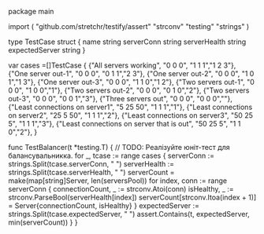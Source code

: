 package main

import (
	"github.com/stretchr/testify/assert"
	"strconv"
	"testing"
	"strings"
)

type TestCase struct {
	name           string
	serverConn     string
	serverHealth   string
	expectedServer string
}

var cases =[]TestCase {
	{"All servers working", "0 0 0", "1 1 1","1 2 3"},
	{"One server out-1", "0 0 0", "0 1 1","2 3"},
	{"One server out-2", "0 0 0", "1 0 1","1 3"},
	{"One server out-3", "0 0 0", "1 1 0","1 2"},
	{"Two servers out-1", "0 0 0", "1 0 0","1"},
	{"Two servers out-2", "0 0 0", "0 1 0","2"},
	{"Two servers out-3", "0 0 0", "0 0 1","3"},
	{"Three servers out", "0 0 0", "0 0 0",""},
	{"Least connections on server1", "5 25 50", "1 1 1","1"},
	{"Least connections on server2", "25 5 50", "1 1 1","2"},
	{"Least connections on server3", "50 25 5", "1 1 1","3"},
	{"Least connections on server that is out", "50 25 5", "1 1 0","2"},
}

func TestBalancer(t *testing.T) {
	// TODO: Реалізуйте юніт-тест для балансувальникка.
	for _, tcase := range cases {
		serverConn := strings.Split(tcase.serverConn, " ")
		serverHealth := strings.Split(tcase.serverHealth, " ")
		serverCount = make(map[string]Server, len(serversPool))
		for index, conn := range serverConn {
			connectionCount, _ := strconv.Atoi(conn)
			isHealthy, _ := strconv.ParseBool(serverHealth[index])
			serverCount[strconv.Itoa(index + 1)] =
				Server{connectionCount, isHealthy}
		}
		expectedServer := strings.Split(tcase.expectedServer, " ")
		assert.Contains(t, expectedServer, min(serverCount))
	}
}

